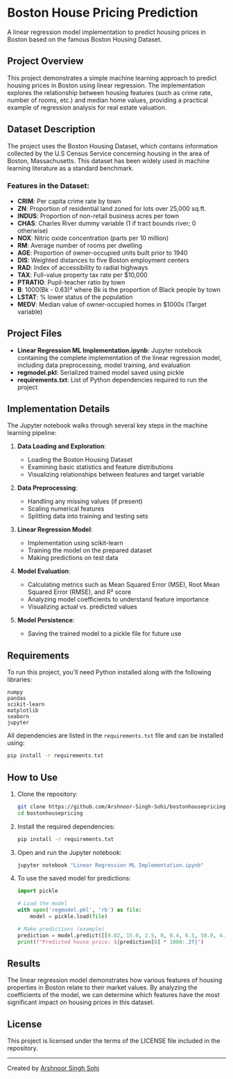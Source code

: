 # Boston House Pricing Prediction

A linear regression model implementation to predict housing prices in Boston based on the famous Boston Housing Dataset.

## Project Overview

This project demonstrates a simple machine learning approach to predict housing prices in Boston using linear regression. The implementation explores the relationship between housing features (such as crime rate, number of rooms, etc.) and median home values, providing a practical example of regression analysis for real estate valuation.

## Dataset Description

The project uses the Boston Housing Dataset, which contains information collected by the U.S Census Service concerning housing in the area of Boston, Massachusetts. This dataset has been widely used in machine learning literature as a standard benchmark.

### Features in the Dataset:

- **CRIM**: Per capita crime rate by town
- **ZN**: Proportion of residential land zoned for lots over 25,000 sq.ft.
- **INDUS**: Proportion of non-retail business acres per town
- **CHAS**: Charles River dummy variable (1 if tract bounds river; 0 otherwise)
- **NOX**: Nitric oxide concentration (parts per 10 million)
- **RM**: Average number of rooms per dwelling
- **AGE**: Proportion of owner-occupied units built prior to 1940
- **DIS**: Weighted distances to five Boston employment centers
- **RAD**: Index of accessibility to radial highways
- **TAX**: Full-value property tax rate per $10,000
- **PTRATIO**: Pupil-teacher ratio by town
- **B**: 1000(Bk - 0.63)² where Bk is the proportion of Black people by town
- **LSTAT**: % lower status of the population
- **MEDV**: Median value of owner-occupied homes in $1000s (Target variable)

## Project Files

- **Linear Regression ML Implementation.ipynb**: Jupyter notebook containing the complete implementation of the linear regression model, including data preprocessing, model training, and evaluation
- **regmodel.pkl**: Serialized trained model saved using pickle
- **requirements.txt**: List of Python dependencies required to run the project

## Implementation Details

The Jupyter notebook walks through several key steps in the machine learning pipeline:

1. **Data Loading and Exploration**:
   - Loading the Boston Housing Dataset
   - Examining basic statistics and feature distributions
   - Visualizing relationships between features and target variable

2. **Data Preprocessing**:
   - Handling any missing values (if present)
   - Scaling numerical features
   - Splitting data into training and testing sets

3. **Linear Regression Model**:
   - Implementation using scikit-learn
   - Training the model on the prepared dataset
   - Making predictions on test data

4. **Model Evaluation**:
   - Calculating metrics such as Mean Squared Error (MSE), Root Mean Squared Error (RMSE), and R² score
   - Analyzing model coefficients to understand feature importance
   - Visualizing actual vs. predicted values

5. **Model Persistence**:
   - Saving the trained model to a pickle file for future use

## Requirements

To run this project, you'll need Python installed along with the following libraries:

```
numpy
pandas
scikit-learn
matplotlib
seaborn
jupyter
```

All dependencies are listed in the `requirements.txt` file and can be installed using:

```bash
pip install -r requirements.txt
```

## How to Use

1. Clone the repository:
   ```bash
   git clone https://github.com/Arshnoor-Singh-Sohi/bostonhousepricing.git
   cd bostonhousepricing
   ```

2. Install the required dependencies:
   ```bash
   pip install -r requirements.txt
   ```

3. Open and run the Jupyter notebook:
   ```bash
   jupyter notebook "Linear Regression ML Implementation.ipynb"
   ```

4. To use the saved model for predictions:
   ```python
   import pickle
   
   # Load the model
   with open('regmodel.pkl', 'rb') as file:
       model = pickle.load(file)
   
   # Make predictions (example)
   prediction = model.predict([[0.02, 15.0, 2.5, 0, 0.4, 6.5, 50.0, 4.5, 5, 350, 15.0, 380, 10.0]])
   print(f"Predicted house price: ${prediction[0] * 1000:.2f}")
   ```

## Results

The linear regression model demonstrates how various features of housing properties in Boston relate to their market values. By analyzing the coefficients of the model, we can determine which features have the most significant impact on housing prices in this dataset.

## License

This project is licensed under the terms of the LICENSE file included in the repository.

---

Created by [Arshnoor Singh Sohi](https://github.com/Arshnoor-Singh-Sohi)
